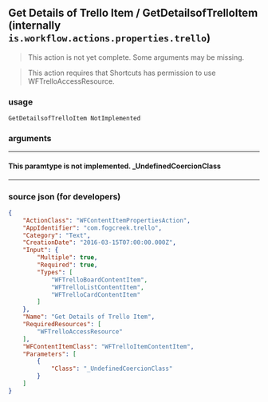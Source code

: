 
## Get Details of Trello Item / GetDetailsofTrelloItem (internally `is.workflow.actions.properties.trello`)

> This action is not yet complete. Some arguments may be missing.

> This action requires that Shortcuts has permission to use WFTrelloAccessResource.



### usage
```
GetDetailsofTrelloItem NotImplemented
```

### arguments

---

#### This paramtype is not implemented. _UndefinedCoercionClass

---

### source json (for developers)

```json
{
	"ActionClass": "WFContentItemPropertiesAction",
	"AppIdentifier": "com.fogcreek.trello",
	"Category": "Text",
	"CreationDate": "2016-03-15T07:00:00.000Z",
	"Input": {
		"Multiple": true,
		"Required": true,
		"Types": [
			"WFTrelloBoardContentItem",
			"WFTrelloListContentItem",
			"WFTrelloCardContentItem"
		]
	},
	"Name": "Get Details of Trello Item",
	"RequiredResources": [
		"WFTrelloAccessResource"
	],
	"WFContentItemClass": "WFTrelloItemContentItem",
	"Parameters": [
		{
			"Class": "_UndefinedCoercionClass"
		}
	]
}
```
